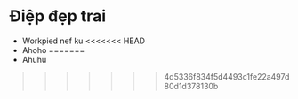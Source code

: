 # Điệp đẹp trai
- Workpied nef ku
<<<<<<< HEAD
- Ahoho
=======
- Ahuhu
>>>>>>> 4d5336f834f5d4493c1fe22a497d80d1d378130b
